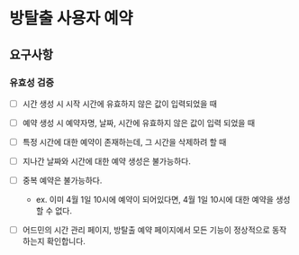 # 방탈출 사용자 예약

## 요구사항

### 유효성 검증
- [ ] 시간 생성 시 시작 시간에 유효하지 않은 값이 입력되었을 때
- [ ] 예약 생성 시 예약자명, 날짜, 시간에 유효하지 않은 값이 입력 되었을 때
- [ ] 특정 시간에 대한 예약이 존재하는데, 그 시간을 삭제하려 할 때
- [ ] 지나간 날짜와 시간에 대한 예약 생성은 불가능하다.
- [ ] 중복 예약은 불가능하다.
  - ex. 이미 4월 1일 10시에 예약이 되어있다면, 4월 1일 10시에 대한 예약을 생성할 수 없다.
- [ ] 어드민의 시간 관리 페이지, 방탈출 예약 페이지에서 모든 기능이 정상적으로 동작하는지 확인합니다.

